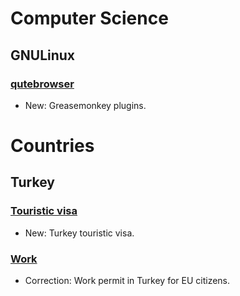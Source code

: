 # Computer Science

## GNULinux

### [qutebrowser](qutebrowser.md)

* New: Greasemonkey plugins.

# Countries

## Turkey

### [Touristic visa](touristic_visa.md)

* New: Turkey touristic visa.

### [Work](work.md)

* Correction: Work permit in Turkey for EU citizens.